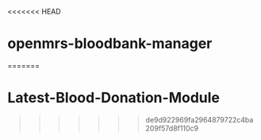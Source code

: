 <<<<<<< HEAD
# openmrs-bloodbank-manager
=======
# Latest-Blood-Donation-Module

>>>>>>> de9d922969fa2964879722c4ba209f57d8f110c9
